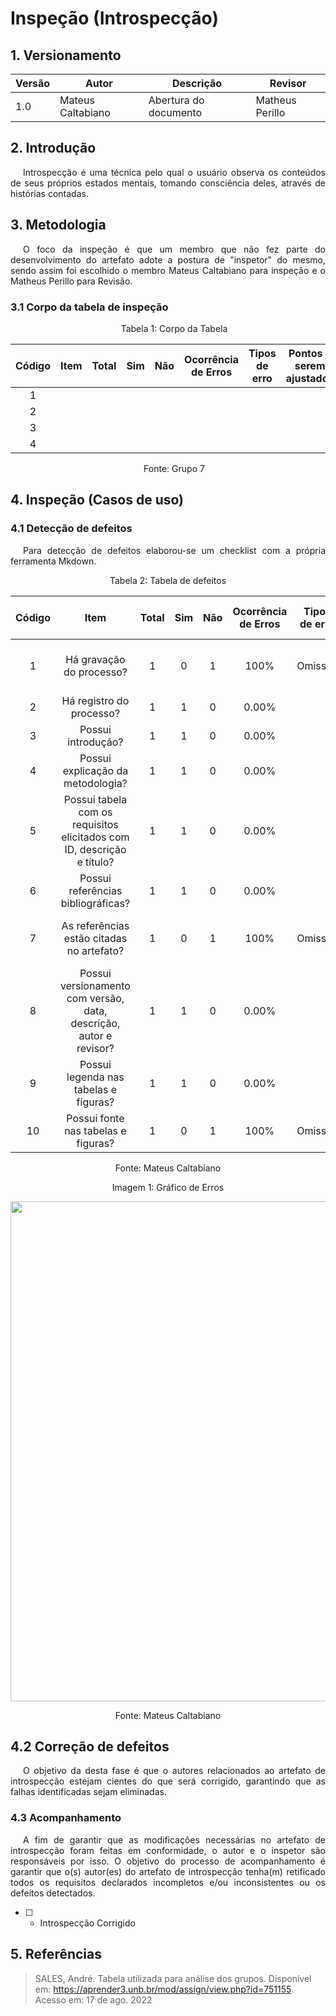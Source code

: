# Inspeção (Introspecção)

## 1. Versionamento

| Versão | Autor             | Descrição             | Revisor         |
| ------ | ----------------- | --------------------- | --------------- |
| 1.0    | Mateus Caltabiano | Abertura do documento | Matheus Perillo |

## 2. Introdução

<p style="text-indent: 20px; text-align: justify">
    Introspecção é uma técnica pelo qual o usuário observa os conteúdos de seus próprios estados mentais, tomando consciência deles, através de histórias contadas.
</p>

## 3. Metodologia

<p style="text-indent: 20px; text-align: justify">
    O foco da inspeção é que um membro que não fez parte do desenvolvimento do artefato adote a postura de "inspetor" do mesmo, sendo assim foi escolhido o membro Mateus Caltabiano para inspeção e o Matheus Perillo para Revisão.
</p>

### 3.1 Corpo da tabela de inspeção

<p style="text-indent: 20px; text-align: center">Tabela 1: Corpo da Tabela</p>

| Código | Item | Total | Sim | Não | Ocorrência <br> de Erros | Tipos de erro | Pontos a serem ajustados    |
| ------ | ---- | ----- | --- | --- | ------------------------ | ------------- | --- |
| <center>1</center>  |  |   |     |     |                          |               |     |
| <center>2</center>  |  |   |     |     |                          |               |     |
| <center>3</center>  |  |   |     |     |                          |               |     |
| <center>4</center>  |  |   |     |     |                          |               |     |

<p style="text-indent: 20px; text-align: center">Fonte: Grupo 7</p>

## 4. Inspeção (Casos de uso)

### 4.1 Detecção de defeitos

<p style="text-indent: 20px; text-align: justify">
    Para detecção de defeitos elaborou-se um checklist com a própria ferramenta Mkdown.
</p>

<div style="text-align: center">
<p>Tabela 2: Tabela de defeitos</p>
</div>

| Código |                                  Item                                  | Total | Sim | Não | Ocorrência de Erros | Tipos de erro |            Pontos a serem ajustados             |
|:------:|:----------------------------------------------------------------------:|:-----:|:---:|:---:|:-------------------:|:-------------:|:-----------------------------------------------:|
|   1    |                        Há gravação do processo?                        |   1   |  0  |  1  |        100%         |    Omissão    | Realizar a gravação do processo de introspecção |
|   2    |                        Há registro do processo?                        |   1   |  1  |  0  |        0.00%        |               |                                                 |
|   3    |                           Possui introdução?                           |   1   |  1  |  0  |        0.00%        |               |                                                 |
|   4    |                   Possui explicação da metodologia?                    |   1   |  1  |  0  |        0.00%        |               |                                                 |
|   5    | Possui tabela com os requisitos elicitados com ID, descrição e título? |   1   |  1  |  0  |        0.00%        |               |                                                 |
|   6    |                   Possui referências bibliográficas?                   |   1   |  1  |  0  |        0.00%        |               |                                                 |
|   7    |               As referências estão citadas no artefato?                |   1   |  0  |  1  |        100%         |    Omissão    |    Citar a referência utilizada no artefato     |
|   8    |   Possui versionamento com versão, data, descrição, autor e revisor?   |   1   |  1  |  0  |        0.00%        |               |                                                 |
|   9    |                 Possui legenda nas tabelas e figuras?                  |   1   |  1  |  0  |        0.00%        |               |                                                 |
|   10   |                  Possui fonte nas tabelas e figuras?                   |   1   |  0  |  1  |        100%         |    Omissão    |           Adicionar fonte na tabela 1           |

<div style="text-align: center">
<p>Fonte: Mateus Caltabiano</p>
</div>

<div style="text-align: center">
<p>Imagem 1: Gráfico de Erros</p>
</div>
<center>
<img width="800px" src="https://github.com/Requisitos-de-Software/2022.1-TikTok/blob/main/docs/img/graficoIntrospeccao.png?raw=true">
</center>
<div style="text-align: center">
<p>Fonte: Mateus Caltabiano</p>
</div>

## 4.2 Correção de defeitos

<p style="text-indent: 20px; text-align: justify">
    O objetivo da desta fase é que o autores relacionados ao artefato de introspecção estejam cientes do que será corrigido, garantindo que as falhas identificadas sejam eliminadas.
</p>

### 4.3 Acompanhamento
<p style="text-indent: 20px; text-align: justify">
    A fim de garantir que as modificações necessárias no artefato de introspecção foram feitas em conformidade, o autor e o inspetor são responsáveis por isso. O objetivo do processo de acompanhamento é garantir que o(s) autor(es) do artefato de introspecção tenha(m) retificado todos os requisitos declarados incompletos e/ou inconsistentes ou os defeitos detectados.

- [ ] - Introspecção Corrigido
</p>

## 5. Referências

>SALES, André. Tabela utilizada para análise dos grupos. Disponível em: https://aprender3.unb.br/mod/assign/view.php?id=751155. Acesso em: 17 de ago. 2022